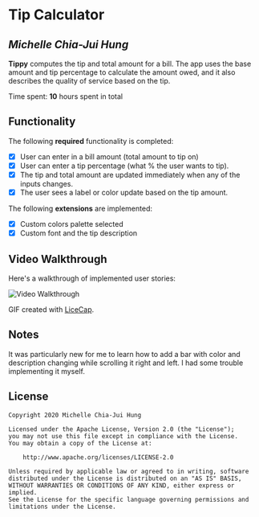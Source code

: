# Tip Calculator 

## *Michelle Chia-Jui Hung*

**Tippy** computes the tip and total amount for a bill. The app uses the base amount and tip percentage to calculate the amount owed, and it also describes the quality of service based on the tip.

Time spent: **10** hours spent in total

## Functionality 

The following **required** functionality is completed:

* [x] User can enter in a bill amount (total amount to tip on)
* [x] User can enter a tip percentage (what % the user wants to tip).
* [x] The tip and total amount are updated immediately when any of the inputs changes.
* [x] The user sees a label or color update based on the tip amount. 

The following **extensions** are implemented:

* [x] Custom colors palette selected
* [x] Custom font and the tip description

## Video Walkthrough

Here's a walkthrough of implemented user stories:

<img src='https://j.gifs.com/vl3nV5.gif' title='Video Walkthrough' width='' alt='Video Walkthrough' />

GIF created with [LiceCap](http://www.cockos.com/licecap/).


## Notes

It was particularly new for me to learn how to add a bar with color and description changing while scrolling it right and left. I had some trouble implementing it myself.

## License

    Copyright 2020 Michelle Chia-Jui Hung

    Licensed under the Apache License, Version 2.0 (the "License");
    you may not use this file except in compliance with the License.
    You may obtain a copy of the License at:

        http://www.apache.org/licenses/LICENSE-2.0

    Unless required by applicable law or agreed to in writing, software
    distributed under the License is distributed on an "AS IS" BASIS,
    WITHOUT WARRANTIES OR CONDITIONS OF ANY KIND, either express or implied.
    See the License for the specific language governing permissions and
    limitations under the License.
